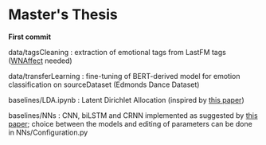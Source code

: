 # Master's Thesis 

**First commit**

data/tagsCleaning
  : extraction of emotional tags from LastFM tags ([WNAffect](https://github.com/clemtoy/WNAffect/tree/master) needed)

data/transferLearning
  : fine-tuning of BERT-derived model for emotion classification on sourceDataset (Edmonds Dance Dataset)

baselines/LDA.ipynb
  : Latent Dirichlet Allocation (inspired by [this paper](https://ieeexplore.ieee.org/document/9440333))

baselines/NNs
  : CNN, biLSTM and CRNN implemented as suggested by [this paper](https://ieeexplore.ieee.org/document/8999294); choice between the models and editing of parameters can be done in NNs/Configuration.py



